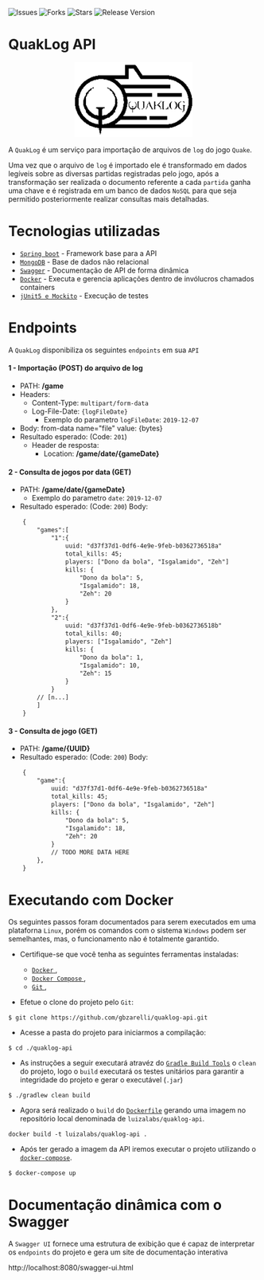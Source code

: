 ![Issues](https://img.shields.io/github/issues/gbzarelli/quaklog-api.svg) 
![Forks](https://img.shields.io/github/forks/gbzarelli/quaklog-api.svg) 
![Stars](https://img.shields.io/github/stars/gbzarelli/quaklog-api.svg) 
![Release Version](https://img.shields.io/github/release/gbzarelli/quaklog-api.svg)

# QuakLog API

<p align="center">
    <img src="./documentation/quaklog.png" height="150">
</p>

A `QuakLog` é um serviço para importação de arquivos de `log` do jogo `Quake`.

Uma vez que o arquivo de `log` é importado ele é transformado em dados legíveis sobre
as diversas partidas registradas pelo jogo, após a transformação ser realizada o documento
referente a cada `partida` ganha uma chave e é registrada em um banco de dados `NoSQL` para que 
seja permitido posteriormente realizar consultas mais detalhadas.

# Tecnologias utilizadas

 - [`Spring boot`](https://spring.io) - Framework base para a API
 - [`MongoDB`](https://www.mongodb.com) - Base de dados não relacional
 - [`Swagger`](https://swagger.io) - Documentação de API de forma dinâmica
 - [`Docker`](https://www.docker.com) - Executa e gerencia aplicações dentro de invólucros chamados containers
 - [`jUnit5 e Mockito`](https://junit.org/junit5/) - Execução de testes
 
# Endpoints

A `QuakLog` disponibiliza os seguintes `endpoints` em sua `API`

#### 1 - Importação (**POST**) do arquivo de log
- PATH: **/game**
- Headers:
    - Content-Type: `multipart/form-data`
    - Log-File-Date: `{logFileDate}`
        * Exemplo do parametro `logFileDate`: `2019-12-07`
- Body: from-data name="file" value: {bytes}
- Resultado esperado: (Code: `201`)
    * Header de resposta:
      * Location: **/game/date/{gameDate}**

#### 2 -  Consulta de jogos por data (**GET**)
- PATH: **/game/date/{gameDate}**
  - Exemplo do parametro `date`: `2019-12-07`
- Resultado esperado: (Code: `200`)
Body:
```text
    {
        "games":[
            "1":{
                uuid: "d37f37d1-0df6-4e9e-9feb-b0362736518a"
                total_kills: 45;
                players: ["Dono da bola", "Isgalamido", "Zeh"]
                kills: {
                    "Dono da bola": 5,
                    "Isgalamido": 18,
                    "Zeh": 20
                }
            },
            "2":{
                uuid: "d37f37d1-0df6-4e9e-9feb-b0362736518b"
                total_kills: 40;
                players: ["Isgalamido", "Zeh"]
                kills: {
                    "Dono da bola": 1,
                    "Isgalamido": 10,
                    "Zeh": 15
                }
            }
        // [n...]
        ]
    }
```

#### 3 -  Consulta de jogo (**GET**)
- PATH: **/game/{UUID}**
- Resultado esperado: (Code: `200`)
Body:
```text
    {
        "game":{
            uuid: "d37f37d1-0df6-4e9e-9feb-b0362736518a"
            total_kills: 45;
            players: ["Dono da bola", "Isgalamido", "Zeh"]
            kills: {
                "Dono da bola": 5,
                "Isgalamido": 18,
                "Zeh": 20
            }
            // TODO MORE DATA HERE
        },
    }
```

# Executando com Docker

Os seguintes passos foram documentados para serem executados em uma plataforna
 `Linux`, porém os comandos com o sistema `Windows` podem ser semelhantes, mas,
 o funcionamento não é totalmente garantido. 
   
- Certifique-se que você tenha as seguintes ferramentas instaladas:
    * [`Docker` ](https://docs.docker.com/install/), 
    * [`Docker Compose` ](https://docs.docker.com/compose/install/),
    * [`Git` ](https://git-scm.com/downloads),

- Efetue o clone do projeto pelo `Git`:

```shell
$ git clone https://github.com/gbzarelli/quaklog-api.git
```

- Acesse a pasta do projeto para iniciarmos a compilação:

```shell
$ cd ./quaklog-api
```

- As instruções a seguir executará atravéz do [`Gradle Build Tools`](https://gradle.org) 
o `clean` do projeto, logo o `build` executará os testes unitários 
para garantir a integridade do projeto e gerar o executável (`.jar`)

```shell
$ ./gradlew clean build
```

- Agora será realizado o `build` do [`Dockerfile`](./Dockerfile) gerando uma imagem 
no repositório local denominada de `luizalabs/quaklog-api`. 

```shell
docker build -t luizalabs/quaklog-api .
```

- Após ter gerado a imagem da API iremos executar o projeto utilizando o [`docker-compose`](./docker-compose.yml).

```shell
$ docker-compose up
```

# Documentação dinâmica com o Swagger

A `Swagger UI` fornece uma estrutura de exibição que é capaz de interpretar os `endpoints` do projeto 
e gera um site de documentação interativa

http://localhost:8080/swagger-ui.html
